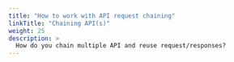 ```yaml
---
title: "How to work with API request chaining"
linkTitle: "Chaining API(s)"
weight: 25
description: >
  How do you chain multiple API and reuse request/responses?
---
```

